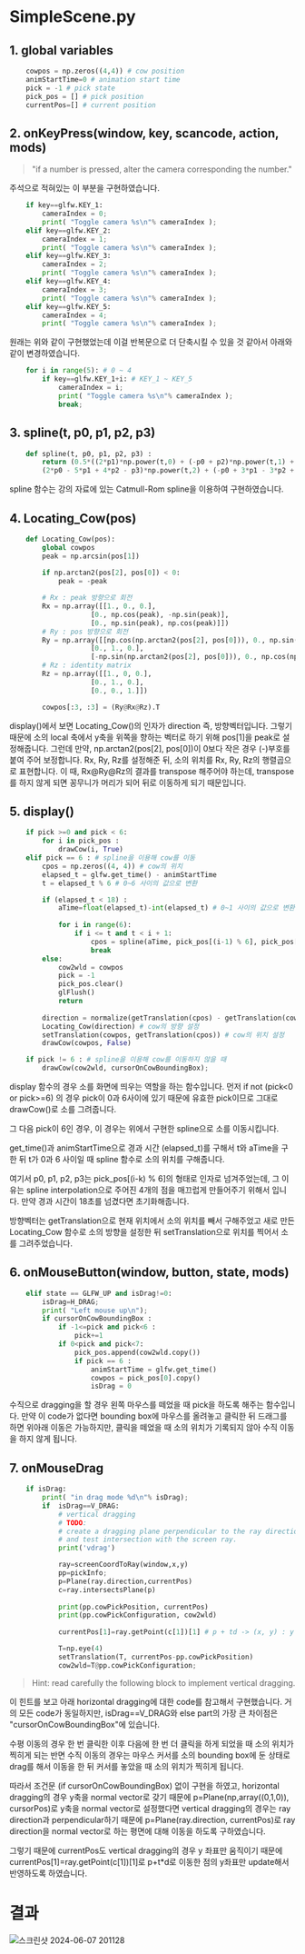 # SimpleScene.py

## 1. global variables

```python
    cowpos = np.zeros((4,4)) # cow position
    animStartTime=0 # animation start time
    pick = -1 # pick state
    pick_pos = [] # pick position
    currentPos=[] # current position
```


## 2. onKeyPress(window, key, scancode, action, mods)

> "if a number is pressed, alter the camera corresponding the number."


주석으로 적혀있는 이 부분을 구현하였습니다.


```python    
    if key==glfw.KEY_1: 
        cameraIndex = 0;
        print( "Toggle camera %s\n"% cameraIndex );
    elif key==glfw.KEY_2:
        cameraIndex = 1;
        print( "Toggle camera %s\n"% cameraIndex ); 
    elif key==glfw.KEY_3: 
        cameraIndex = 2;
        print( "Toggle camera %s\n"% cameraIndex );
    elif key==glfw.KEY_4: 
        cameraIndex = 3;
        print( "Toggle camera %s\n"% cameraIndex );
    elif key==glfw.KEY_5: 
        cameraIndex = 4;
        print( "Toggle camera %s\n"% cameraIndex );
```

원래는 위와 같이 구현했었는데 이걸 반복문으로 더 단축시킬 수 있을 것 같아서 아래와 같이 변경하였습니다.

```python
    for i in range(5): # 0 ~ 4
        if key==glfw.KEY_1+i: # KEY_1 ~ KEY_5
            cameraIndex = i;
            print( "Toggle camera %s\n"% cameraIndex );
            break;
```

## 3. spline(t, p0, p1, p2, p3)

```python
    def spline(t, p0, p1, p2, p3) :
        return (0.5*((2*p1)*np.power(t,0) + (-p0 + p2)*np.power(t,1) + 
        (2*p0 - 5*p1 + 4*p2 - p3)*np.power(t,2) + (-p0 + 3*p1 - 3*p2 + p3)*np.power(t,3)))
```

spline 함수는 강의 자료에 있는 Catmull-Rom spline을 이용하여 구현하였습니다.

## 4. Locating_Cow(pos)

```python
    def Locating_Cow(pos):
        global cowpos
        peak = np.arcsin(pos[1])
        
        if np.arctan2(pos[2], pos[0]) < 0: 
            peak = -peak

        # Rx : peak 방향으로 회전
        Rx = np.array([[1., 0., 0.],
                    [0., np.cos(peak), -np.sin(peak)],
                    [0., np.sin(peak), np.cos(peak)]])
        # Ry : pos 방향으로 회전
        Ry = np.array([[np.cos(np.arctan2(pos[2], pos[0])), 0., np.sin(np.arctan2(pos[2], pos[0]))],
                    [0., 1., 0.],
                    [-np.sin(np.arctan2(pos[2], pos[0])), 0., np.cos(np.arctan2(pos[2], pos[0]))]])
        # Rz : identity matrix
        Rz = np.array([[1., 0, 0.],
                    [0., 1., 0.],
                    [0., 0., 1.]])

        cowpos[:3, :3] = (Ry@Rx@Rz).T
```

display()에서 보면 Locating_Cow()의 인자가 direction 즉, 방향벡터입니다.
그렇기 때문에 소의 local 축에서 y축을 위쪽을 향하는 벡터로 하기 위해 pos[1]을 peak로 설정해줍니다.
그런데 만약, np.arctan2(pos[2], pos[0])이 0보다 작은 경우 (-)부호를 붙여 주어 보정합니다.
Rx, Ry, Rz를 설정해준 뒤, 소의 위치를 Rx, Ry, Rz의 행렬곱으로 표현합니다.
이 때, Rx@Ry@Rz의 결과를 transpose 해주어야 하는데, transpose를 하지 않게 되면 꽁무니가 머리가 되어 뒤로 이동하게 되기 때문입니다.

## 5. display()

```python
    if pick >=0 and pick < 6:
        for i in pick_pos : 
            drawCow(i, True)
    elif pick == 6 : # spline을 이용해 cow를 이동
        cpos = np.zeros((4, 4)) # cow의 위치
        elapsed_t = glfw.get_time() - animStartTime
        t = elapsed_t % 6 # 0~6 사이의 값으로 변환

        if (elapsed_t < 18) :
            aTime=float(elapsed_t)-int(elapsed_t) # 0~1 사이의 값으로 변환
            
            for i in range(6):
                if i <= t and t < i + 1:
                    cpos = spline(aTime, pick_pos[(i-1) % 6], pick_pos[i % 6], pick_pos[(i+1) % 6], pick_pos[(i+2) % 6])
                    break
        else:
            cow2wld = cowpos
            pick = -1
            pick_pos.clear()
            glFlush()
            return
        
        direction = normalize(getTranslation(cpos) - getTranslation(cowpos))
        Locating_Cow(direction) # cow의 방향 설정
        setTranslation(cowpos, getTranslation(cpos)) # cow의 위치 설정 
        drawCow(cowpos, False)

    if pick != 6 : # spline을 이용해 cow를 이동하지 않을 때
        drawCow(cow2wld, cursorOnCowBoundingBox);
```

display 함수의 경우 소를 화면에 띄우는 역할을 하는 함수입니다.
먼저 if not (pick<0 or pick>=6) 의 경우 pick이 0과 6사이에 있기 때문에 유효한 pick이므로 그대로 drawCow()로 소를 그려줍니다.

그 다음 pick이 6인 경우, 이 경우는 위에서 구현한 spline으로 소를 이동시킵니다.

get_time()과 animStartTime으로 경과 시간 (elapsed_t)를 구해서 t와 aTime을 구한 뒤 t가 0과 6 사이일 때 spline 함수로 소의 위치를 구해줍니다.

여기서 p0, p1, p2, p3는 pick_pos[(i-k) % 6]의 형태로 인자로 넘겨주었는데,
그 이유는 spline interpolation으로 주어진 4개의 점을 매끄럽게 만들어주기 위해서 입니다. 
만약 경과 시간이 18초를 넘겼다면 초기화해줍니다.

방향벡터는 getTranslation으로 현재 위치에서 소의 위치를 빼서 구해주었고
새로 만든 Locating_Cow 함수로 소의 방향을 설정한 뒤 setTranslation으로 위치를 찍어서 소를 그려주었습니다.

## 6. onMouseButton(window, button, state, mods)

```python
    elif state == GLFW_UP and isDrag!=0:
        isDrag=H_DRAG;
        print( "Left mouse up\n");
        if cursorOnCowBoundingBox :
            if -1<=pick and pick<6 :
                pick+=1
            if 0<pick and pick<7:
                pick_pos.append(cow2wld.copy())
                if pick == 6 :
                    animStartTime = glfw.get_time()
                    cowpos = pick_pos[0].copy()
                    isDrag = 0
```

수직으로 dragging을 할 경우 왼쪽 마우스를 떼었을 때 pick을 하도록 해주는 함수입니다.
만약 이 code가 없다면 bounding box에 마우스를 올려놓고 클릭한 뒤 드래그를 하면 위아래 이동은 가능하지만,
클릭을 떼었을 때 소의 위치가 기록되지 않아 수직 이동을 하지 않게 됩니다.
    
## 7. onMouseDrag

```python
    if isDrag: 
        print( "in drag mode %d\n"% isDrag);
        if  isDrag==V_DRAG:
            # vertical dragging
            # TODO:
            # create a dragging plane perpendicular to the ray direction, 
            # and test intersection with the screen ray.
            print('vdrag')

            ray=screenCoordToRay(window,x,y)
            pp=pickInfo; 
            p=Plane(ray.direction,currentPos)
            c=ray.intersectsPlane(p) 
            
            print(pp.cowPickPosition, currentPos)
            print(pp.cowPickConfiguration, cow2wld)
            
            currentPos[1]=ray.getPoint(c[1])[1] # p + td -> (x, y) : y

            T=np.eye(4) 
            setTranslation(T, currentPos-pp.cowPickPosition)
            cow2wld=T@pp.cowPickConfiguration;
```

> Hint: read carefully the following block to implement vertical dragging.

이 힌트를 보고 아래 horizontal dragging에 대한 code를 참고해서 구현했습니다.
거의 모든 code가 동일하지만, isDrag==V_DRAG와 else part의 가장 큰 차이점은 "cursorOnCowBoundingBox"에 있습니다.

수평 이동의 경우 한 번 클릭한 이후 다음에 한 번 더 클릭을 하게 되었을 때 소의 위치가 찍히게 되는 반면
수직 이동의 경우는 마우스 커서를 소의 bounding box에 둔 상태로 drag를 해서 이동을 한 뒤 커서를 놓았을 때 소의 위치가 찍히게 됩니다.

따라서 조건문 (if cursorOnCowBoundingBox) 없이 구현을 하였고, horizontal dragging의 경우 y축을 normal vector로 갖기 때문에
p=Plane(np,array((0,1,0)), cursorPos)로 y축을 normal vector로 설정했다면 vertical dragging의 경우는 ray direction과 perpendicular하기 때문에
p=Plane(ray.direction, currentPos)로 ray direction을 normal vector로 하는 평면에 대해 이동을 하도록 구하였습니다.

그렇기 때문에 currentPos도 vertical dragging의 경우 y 좌표만 움직이기 때문에
currentPos[1]=ray.getPoint(c[1])[1]로 p+t*d로 이동한 점의 y좌표만 update해서 반영하도록 하였습니다.

# 결과

![스크린샷 2024-06-07 201128](https://github.com/Hyunjoon83/ComputerGraphics/assets/141709404/2aa4ec97-ae3a-4256-a2f9-d8e4e1089e5e)
